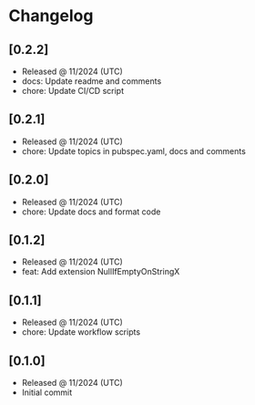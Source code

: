 # Changelog

## [0.2.2]

- Released @ 11/2024 (UTC)
- docs: Update readme and comments
- chore: Update CI/CD script

## [0.2.1]

- Released @ 11/2024 (UTC)
- chore: Update topics in pubspec.yaml, docs and comments

## [0.2.0]

- Released @ 11/2024 (UTC)
- chore: Update docs and format code

## [0.1.2]

- Released @ 11/2024 (UTC)
- feat: Add extension NullIfEmptyOnStringX

## [0.1.1]

- Released @ 11/2024 (UTC)
- chore: Update workflow scripts

## [0.1.0]

- Released @ 11/2024 (UTC)
- Initial commit

